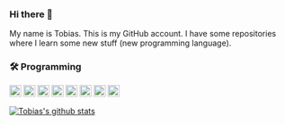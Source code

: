 ### Hi there 👋 
My name is Tobias. This is my GitHub account. I have some repositories where I learn some new stuff (new programming language).
### 🛠 Programming
<a href="https://www.python.org/" title="Python"><img src="https://github.com/tomchen/stack-icons/blob/master/logos/python.svg" alt="Python" width="21px" height="21px"></a>
<a href="https://www.java.com/en/" title="Java"><img src="https://github.com/tomchen/stack-icons/blob/master/logos/java.svg" alt="Java" width="21px" height="21px"></a>
<a href="https://www.mysql.com/" title="MySQL"><img src="https://github.com/tomchen/stack-icons/blob/master/logos/mysql.svg" alt="MySQL" width="21px" height="21px"></a>
<a href="https://jupyter.org/" title="Jupyter Notebook"><img src="https://github.com/tomchen/stack-icons/blob/master/logos/jupyter.svg" alt="Jupyter Notebook" width="21px" height="21px"></a>
<a href="https://www.jetbrains.com/pycharm/" title="Pycharm"><img src="https://github.com/tomchen/stack-icons/blob/master/logos/pycharm.svg" alt="Pycharm" width="21px" height="21px"></a>
<a href="https://code.visualstudio.com/" title="Visual Studio Code"><img src="https://github.com/tomchen/stack-icons/blob/master/logos/visual-studio-code.svg" alt="MySQL" width="21px" height="21px"></a>
<a href="https://developer.android.com/studio" title="Android Studio"><img src="https://github.com/tomchen/stack-icons/blob/master/logos/android-icon.svg" alt="Android Studio" width="21px" height="21px"></a>
<a href="https://www.arduino.cc/" title="Arduino"><img src="https://github.com/tomchen/stack-icons/blob/master/logos/arduino.svg" alt="Arduino" width="21px" height="21px"></a>

[![Tobias's github stats](https://github-readme-stats.vercel.app/api?username=tobiasaditya&count_private=true)](https://github.com/anuraghazra/github-readme-stats)



<!--
**tobiasaditya/tobiasaditya** is a ✨ _special_ ✨ repository because its `README.md` (this file) appears on your GitHub profile.

Here are some ideas to get you started:

- 🔭 I’m currently working on ...

- 👯 I’m looking to collaborate on ...
- 🤔 I’m looking for help with ...
- 💬 Ask me about ...
- 📫 How to reach me: ...
- 😄 Pronouns: ...
- ⚡ Fun fact: ...
-->
